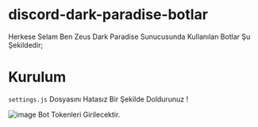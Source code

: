 # discord-dark-paradise-botlar
Herkese Selam Ben Zeus Dark Paradise Sunucusunda Kullanılan Botlar Şu Şekildedir;

# Kurulum
``settings.js`` Dosyasını Hatasız Bir Şekilde Doldurunuz !

![image](https://user-images.githubusercontent.com/67175233/147498639-b6242ca0-65e2-4fe4-9bd2-39898dd1d3a2.png)
Bot Tokenleri Girilecektir.

